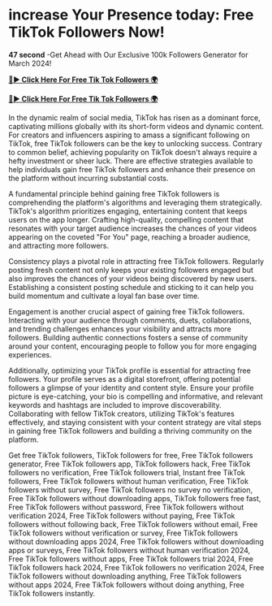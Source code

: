 # increase Your Presence today: Free TikTok Followers Now!

**47 second** -Get Ahead with Our Exclusive 100k Followers Generator for March 2024!

[**🔴► Click Here For Free Tik Tok Followers 🌍**](https://jimaddadel.github.io/tiktok)

[**🔴► Click Here For Free Tik Tok Followers 🌍**](https://jimaddadel.github.io/tiktok)

 
In the dynamic realm of social media, TikTok has risen as a dominant force, captivating millions globally with its short-form videos and dynamic content. For creators and influencers aspiring to amass a significant following on TikTok, free TikTok followers can be the key to unlocking success. Contrary to common belief, achieving popularity on TikTok doesn't always require a hefty investment or sheer luck. There are effective strategies available to help individuals gain free TikTok followers and enhance their presence on the platform without incurring substantial costs.

A fundamental principle behind gaining free TikTok followers is comprehending the platform's algorithms and leveraging them strategically. TikTok's algorithm prioritizes engaging, entertaining content that keeps users on the app longer. Crafting high-quality, compelling content that resonates with your target audience increases the chances of your videos appearing on the coveted "For You" page, reaching a broader audience, and attracting more followers.

Consistency plays a pivotal role in attracting free TikTok followers. Regularly posting fresh content not only keeps your existing followers engaged but also improves the chances of your videos being discovered by new users. Establishing a consistent posting schedule and sticking to it can help you build momentum and cultivate a loyal fan base over time.

Engagement is another crucial aspect of gaining free TikTok followers. Interacting with your audience through comments, duets, collaborations, and trending challenges enhances your visibility and attracts more followers. Building authentic connections fosters a sense of community around your content, encouraging people to follow you for more engaging experiences.

Additionally, optimizing your TikTok profile is essential for attracting free followers. Your profile serves as a digital storefront, offering potential followers a glimpse of your identity and content style. Ensure your profile picture is eye-catching, your bio is compelling and informative, and relevant keywords and hashtags are included to improve discoverability. Collaborating with fellow TikTok creators, utilizing TikTok's features effectively, and staying consistent with your content strategy are vital steps in gaining free TikTok followers and building a thriving community on the platform.

Get free TikTok followers, TikTok followers for free, Free TikTok followers generator, Free TikTok followers app, TikTok followers hack, Free TikTok followers no verification, Free TikTok followers trial, Instant free TikTok followers, Free TikTok followers without human verification, Free TikTok followers without survey, Free TikTok followers no survey no verification, Free TikTok followers without downloading apps, TikTok followers free fast, Free TikTok followers without password, Free TikTok followers without verification 2024, Free TikTok followers without paying, Free TikTok followers without following back, Free TikTok followers without email, Free TikTok followers without verification or survey, Free TikTok followers without downloading apps 2024, Free TikTok followers without downloading apps or surveys, Free TikTok followers without human verification 2024, Free TikTok followers without apps, Free TikTok followers trial 2024, Free TikTok followers hack 2024, Free TikTok followers no verification 2024, Free TikTok followers without downloading anything, Free TikTok followers without apps 2024, Free TikTok followers without doing anything, Free TikTok followers instantly.

